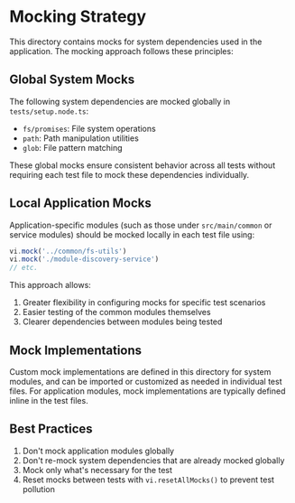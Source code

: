 # Mocking Strategy

This directory contains mocks for system dependencies used in the application. The mocking approach follows these principles:

## Global System Mocks

The following system dependencies are mocked globally in `tests/setup.node.ts`:

- `fs/promises`: File system operations
- `path`: Path manipulation utilities
- `glob`: File pattern matching

These global mocks ensure consistent behavior across all tests without requiring each test file to mock these dependencies individually.

## Local Application Mocks

Application-specific modules (such as those under `src/main/common` or service modules) should be mocked locally in each test file using:

```typescript
vi.mock('../common/fs-utils')
vi.mock('./module-discovery-service')
// etc.
```

This approach allows:

1. Greater flexibility in configuring mocks for specific test scenarios
2. Easier testing of the common modules themselves
3. Clearer dependencies between modules being tested

## Mock Implementations

Custom mock implementations are defined in this directory for system modules, and can be imported or customized as needed in individual test files. For application modules, mock implementations are typically defined inline in the test files.

## Best Practices

1. Don't mock application modules globally
2. Don't re-mock system dependencies that are already mocked globally
3. Mock only what's necessary for the test
4. Reset mocks between tests with `vi.resetAllMocks()` to prevent test pollution
